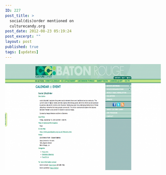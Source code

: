 ```yaml
---
ID: 227
post_title: >
  social(dis)order mentioned on
  culturecandy.org
post_date: 2012-08-23 05:19:24
post_excerpt: ""
layout: post
published: true
tags: [updates]
---
```

<a href="/uploads/2013/03/Screen-Shot-2013-03-04-at-11.21.56-PM.png"><img class="alignnone size-large wp-image-228" alt="Screen Shot 2013-03-04 at 11.21.56 PM" src="/uploads/2013/03/Screen-Shot-2013-03-04-at-11.21.56-PM-1024x565.png" width="625" height="344" /></a>
